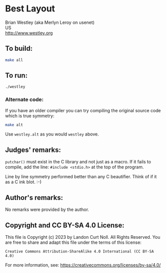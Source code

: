 # Best Layout

Brian Westley (aka Merlyn Leroy on usenet)<br>
US<br>
<http://www.westley.org>  

## To build:

```sh
make all
```

## To run:

```sh
./westley
```

### Alternate code:

If you have an older compiler you can try compiling the original source code
which is true symmetry:

```sh
make alt
```

Use `westley.alt` as you would `westley` above.


## Judges' remarks:

`putchar()` must exist in the C library and not just as a macro.
If it fails to compile, add the line:  `#include <stdio.h>`  at the
top of the program.

Line by line symmetry performed better than any C beautifier.  Think
of if it as a C ink blot.  :-)


## Author's remarks:

No remarks were provided by the author.


## Copyright and CC BY-SA 4.0 License:

This file is Copyright (c) 2023 by Landon Curt Noll.  All Rights Reserved.
You are free to share and adapt this file under the terms of this license:

    Creative Commons Attribution-ShareAlike 4.0 International (CC BY-SA 4.0)

For more information, see: https://creativecommons.org/licenses/by-sa/4.0/
